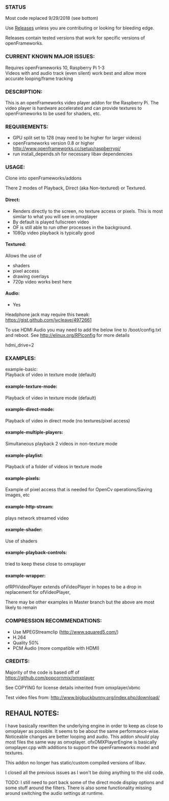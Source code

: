### STATUS
Most code replaced 9/29/2018 (see bottom)

Use [Releases](https://github.com/jvcleave/ofxOMXPlayer/releases) unless you are contributing or looking for bleeding edge.

Releases contain tested versions that work for specific versions of openFrameworks.

### CURRENT KNOWN MAJOR ISSUES:  
Requires openFrameworks 10, Raspberry Pi 1-3    
Videos with and audio track (even silent) work best and allow more accurate looping/frame tracking

### DESCRIPTION:   
This is an openFrameworks video player addon for the Raspberry Pi. The video player is hardware accelerated and can provide textures to openFrameworks to be used for shaders, etc.

### REQUIREMENTS:   
- GPU split set to 128 (may need to be higher for larger videos)
- openFrameworks version 0.8 or higher http://www.openframeworks.cc/setup/raspberrypi/
- run install_depends.sh for necessary libav dependencies

### USAGE:   
Clone into openFrameworks/addons

There 2 modes of Playback, Direct (aka Non-textured) or Textured. 

#### Direct:
- Renders directly to the screen, no texture access or pixels. This is most similar to what you will see in omxplayer
- By default is played fullscreen video
- OF is still able to run other processes in the background. 
- 1080p video playback is typically good

#### Textured:   
Allows the use of
- shaders
- pixel access
- drawing overlays
- 720p video works best here

#### Audio:   
- Yes


Headphone jack may require this tweak:   
https://gist.github.com/jvcleave/4972661

To use HDMI Audio you may need to add the below line to /boot/config.txt and reboot. See http://elinux.org/RPiconfig for more details

hdmi_drive=2

### EXAMPLES:   
example-basic:   
Playback of video in texture mode (default)

#### example-texture-mode:
Playback of video in texture mode (default)

#### example-direct-mode:
Playback of video in direct mode (no textures/pixel access)

#### example-multiple-players:   
Simultaneous playback 2 videos in non-texture mode

#### example-playlist:   
Playback of a folder of videos in texture mode

#### example-pixels:   
Example of pixel access that is needed for OpenCv operations/Saving images, etc

#### example-http-stream:   
plays network streamed video

#### example-shader:   
Use of shaders

#### example-playback-controls:   
tried to keep these close to omxplayer

#### example-wrapper:   
ofRPIVideoPlayer extends ofVideoPlayer in hopes to be  a drop in replacement for ofVideoPlayer, 

There may be other examples in Master branch but the above are most likely to remain

### COMPRESSION RECOMMENDATIONS:   
- Use MPEGStreamclip (http://www.squared5.com/)
- H.264
- Quality 50%
- PCM Audio (more compatible with HDMI)

### CREDITS:   
Majority of the code is based off of 
https://github.com/popcornmix/omxplayer

See  COPYING for license details inherited from omxplayer/xbmc

Test video files from:
http://www.bigbuckbunny.org/index.php/download/

## REHAUL NOTES:
I have basically rewritten the underlying engine in order to keep as close to omxplayer as possible.
It seems to be about the same performance-wise. Noticeable changes are better looping and audio. This addon *should* play most files the same way as omxplayer. ofxOMXPlayerEngine is basically omxplayer.cpp with additions to support the openFrameworks model and textures.

This addon no longer has static/custom compiled versions of libav.

I closed all the previous issues as I won't be doing anything to the old code.

TODO:
I still need to port back some of the direct mode display options and some stuff around the filters. There is also some functionality missing around switching the audio settings at runtime. 








